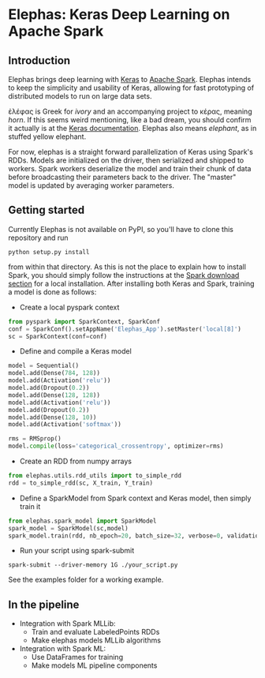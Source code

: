 # Elephas: Keras Deep Learning on Apache Spark

## Introduction
Elephas brings deep learning with [Keras](http://keras.io) to [Apache Spark](http://spark.apache.org). Elephas intends to keep the simplicity and usability of Keras, allowing for fast prototyping of distributed models to run on large data sets.

ἐλέφας is Greek for _ivory_ and an accompanying project to κέρας, meaning _horn_. If this seems weird mentioning, like a bad dream, you should confirm it actually is at the [Keras documentation](https://github.com/fchollet/keras/blob/master/README.md). Elephas also means _elephant_, as in stuffed yellow elephant.

For now, elephas is a straight forward parallelization of Keras using Spark's RDDs. Models are initialized on the driver, then serialized and shipped to workers. Spark workers deserialize the model and train their chunk of data before broadcasting their parameters back to the driver. The "master" model is updated by averaging worker parameters. 


## Getting started
Currently Elephas is not available on PyPI, so you'll have to clone this repository and run
```
python setup.py install
```
from within that directory. As this is not the place to explain how to install Spark, you should simply follow the instructions at the [Spark download section](http://spark.apache.org/downloads.html) for a local installation. After installing both Keras and Spark, training a model is done as follows:

- Create a local pyspark context
```python
from pyspark import SparkContext, SparkConf
conf = SparkConf().setAppName('Elephas_App').setMaster('local[8]')
sc = SparkContext(conf=conf)
```

- Define and compile a Keras model
```python
model = Sequential()
model.add(Dense(784, 128))
model.add(Activation('relu'))
model.add(Dropout(0.2))
model.add(Dense(128, 128))
model.add(Activation('relu'))
model.add(Dropout(0.2))
model.add(Dense(128, 10))
model.add(Activation('softmax'))

rms = RMSprop()
model.compile(loss='categorical_crossentropy', optimizer=rms)
```

- Create an RDD from numpy arrays 
```python
from elephas.utils.rdd_utils import to_simple_rdd
rdd = to_simple_rdd(sc, X_train, Y_train)
```

- Define a SparkModel from Spark context and Keras model, then simply train it
```python
from elephas.spark_model import SparkModel
spark_model = SparkModel(sc,model)
spark_model.train(rdd, nb_epoch=20, batch_size=32, verbose=0, validation_split=0.1)
```

- Run your script using spark-submit
```
spark-submit --driver-memory 1G ./your_script.py
```
See the examples folder for a working example.

## In the pipeline

- Integration with Spark MLLib:
  - Train and evaluate LabeledPoints RDDs
  - Make elephas models MLLib algorithms
- Integration with Spark ML:
  - Use DataFrames for training
  - Make models ML pipeline components
